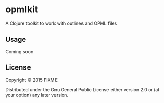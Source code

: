 # opmlkit

A Clojure toolkit to work with outlines and OPML files

## Usage

Coming soon

## License

Copyright © 2015 FIXME

Distributed under the Gnu General Public License either version 2.0 or (at
your option) any later version.
